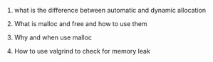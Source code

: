     
     
1.  what is the difference between automatic and dynamic allocation


2.  What is malloc and free and how to use them


3.  Why and when use malloc


4.  How to use valgrind to check for memory leak
